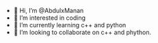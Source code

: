 - 👋 Hi, I’m @AbdulxManan
- 👀 I’m interested in coding
- 🌱 I’m currently learning c++ and python
- 💞️ I’m looking to collaborate on c++ and phython.

<!---
AbdulxManan/AbdulxManan is a ✨ special ✨ repository because its `README.md` (this file) appears on your GitHub profile.
You can click the Preview link to take a look at your changes.
--->

